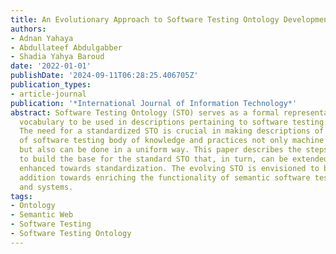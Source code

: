 ```yaml
---
title: An Evolutionary Approach to Software Testing Ontology Development
authors:
- Adnan Yahaya
- Abdullateef Abdulgabber
- Shadia Yahya Baroud
date: '2022-01-01'
publishDate: '2024-09-11T06:28:25.406705Z'
publication_types:
- article-journal
publication: '*International Journal of Information Technology*'
abstract: Software Testing Ontology (STO) serves as a formal representation of the
  vocabulary to be used in descriptions pertaining to software testing knowledge area.
  The need for a standardized STO is crucial in making descriptions of various aspects
  of software testing body of knowledge and practices not only machine processable,
  but also can be done in a uniform way. This paper describes the steps we have used
  to build the base for the standard STO that, in turn, can be extended and further
  enhanced towards standardization. The evolving STO is envisioned to be an important
  addition towards enriching the functionality of semantic software testing tools
  and systems.
tags:
- Ontology
- Semantic Web
- Software Testing
- Software Testing Ontology
---
```

